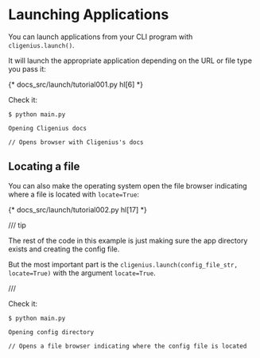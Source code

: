 # Launching Applications

You can launch applications from your CLI program with `cligenius.launch()`.

It will launch the appropriate application depending on the URL or file type you pass it:

{* docs_src/launch/tutorial001.py hl[6] *}

Check it:

<div class="termy">

```console
$ python main.py

Opening Cligenius docs

// Opens browser with Cligenius's docs
```

</div>

## Locating a file

You can also make the operating system open the file browser indicating where a file is located with `locate=True`:

{* docs_src/launch/tutorial002.py hl[17] *}

/// tip

The rest of the code in this example is just making sure the app directory exists and creating the config file.

But the most important part is the `cligenius.launch(config_file_str, locate=True)` with the argument `locate=True`.

///

Check it:

<div class="termy">

```console
$ python main.py

Opening config directory

// Opens a file browser indicating where the config file is located
```

</div>
